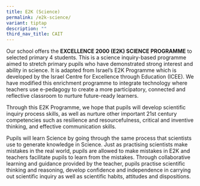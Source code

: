 ```yaml
---
title: E2K (Science)
permalink: /e2k-science/
variant: tiptap
description: ""
third_nav_title: CAIT
---
```

<p>Our school offers the <strong>EXCELLENCE 2000 (E2K) SCIENCE PROGRAMME</strong> to
selected primary 4 students. This is a science inquiry-based programme
aimed to stretch primary pupils who have demonstrated strong interest and
ability in science. It is adapted from Israel’s E2K Programme which is
developed by the Israel Centre for Excellence through Education (ICEE).
We have modified this enrichment programme to integrate technology where
teachers use e-pedagogy to create a more participatory, connected and reflective
classroom to nurture future-ready learners.</p>
<p></p>
<p>Through this E2K Programme, we hope that pupils will develop scientific
inquiry process skills, as well as nurture other important 21st century
competencies such as resilience and resourcefulness, critical and inventive
thinking, and effective communication skills.</p>
<p></p>
<p>Pupils will learn Science by going through the same process that scientists
use to generate knowledge in Science. Just as practising scientists make
mistakes in the real world, pupils are allowed to make mistakes in E2K
and teachers facilitate pupils to learn from the mistakes. Through collaborative
learning and guidance provided by the teacher, pupils practise scientific
thinking and reasoning, develop confidence and independence in carrying
out scientific inquiry as well as scientific habits, attitudes and dispositions.</p>
<h5></h5>
<p></p>